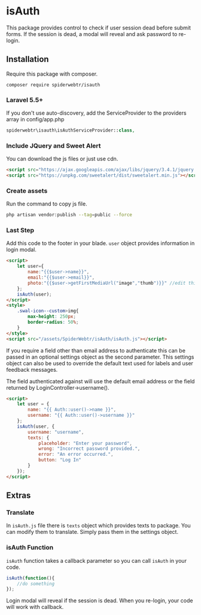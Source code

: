 # isAuth
This package provides control to check if user session dead before submit forms. If the session is dead, a modal will reveal and ask password to re-login.

## Installation
Require this package with composer.

```shell
composer require spiderwebtr/isauth
```

### Laravel 5.5+
If you don't use auto-discovery, add the ServiceProvider to the providers array in config/app.php

```php
spiderwebtr\isauth\isAuthServiceProvider::class,
```

### Include JQuery and Sweet Alert
You can download the js files or just use cdn.

```html
<script src="https://ajax.googleapis.com/ajax/libs/jquery/3.4.1/jquery.min.js"></script>
<script src="https://unpkg.com/sweetalert/dist/sweetalert.min.js"></script>
```

### Create assets
Run the command to copy js file.

```bash
php artisan vendor:publish --tag=public --force
```

### Last Step
Add this code to the footer in your blade. `user` object provides information in login modal.
```html
<script>
    let user={
        name:"{{$user->name}}",
        email:"{{$user->email}}",
        photo:"{{$user->getFirstMediaUrl("image","thumb")}}" //edit this up to your system or just remove this line.
    };
    isAuth(user);
</script>
<style>
    .swal-icon--custom>img{
        max-height: 250px;
        border-radius: 50%;
    }
</style>
<script src="/assets/SpiderWebtr/isAuth/isAuth.js"></script>
```
If you require a field other than email address to authenticate this can be 
passed in an optional settings object as the second parameter. This settings 
object can also be used to override the default text used for labels and user 
feedback messages.

The field authenticated against will use the default email address or the field 
returned by LoginController->username().

```html
<script>
    let user = {
        name: "{{ Auth::user()->name }}",
        username: "{{ Auth::user()->username }}"
    };
    isAuth(user, {
        username: "username",
        texts: {
            placeholder: "Enter your password",
            wrong: "Incorrect password provided.",
            error: "An error occurred.",
            button: "Log In"
        }
    });
</script>
```

## Extras

### Translate
In `isAuth.js` file there is  `texts` object which provides texts to package. You can modify them to translate. 
Simply pass them in the settings object.

### isAuth Function
`isAuth` function takes a callback parameter so you can call `isAuth` in your code.

```javascript
isAuth(function(){
    //do something 
});
```

Login modal will reveal if the session is dead. When you re-login, your code will work with callback.





